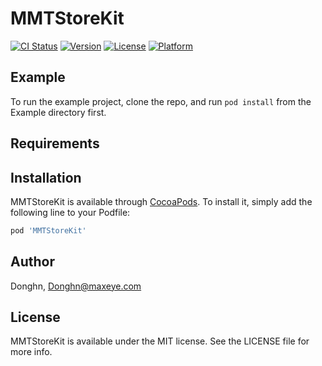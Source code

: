 # MMTStoreKit

[![CI Status](https://img.shields.io/travis/Donghn/MMTStoreKit.svg?style=flat)](https://travis-ci.org/Donghn/MMTStoreKit)
[![Version](https://img.shields.io/cocoapods/v/MMTStoreKit.svg?style=flat)](https://cocoapods.org/pods/MMTStoreKit)
[![License](https://img.shields.io/cocoapods/l/MMTStoreKit.svg?style=flat)](https://cocoapods.org/pods/MMTStoreKit)
[![Platform](https://img.shields.io/cocoapods/p/MMTStoreKit.svg?style=flat)](https://cocoapods.org/pods/MMTStoreKit)

## Example

To run the example project, clone the repo, and run `pod install` from the Example directory first.

## Requirements

## Installation

MMTStoreKit is available through [CocoaPods](https://cocoapods.org). To install
it, simply add the following line to your Podfile:

```ruby
pod 'MMTStoreKit'
```

## Author

Donghn, Donghn@maxeye.com

## License

MMTStoreKit is available under the MIT license. See the LICENSE file for more info.

